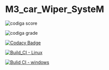 # M3_car_Wiper_SysteM

![codiga score](https://api.codiga.io/project/33471/score/svg)

![codiga grade](https://api.codiga.io/project/33471/status/svg)

[![Codacy Badge](https://app.codacy.com/project/badge/Grade/7fec187ab88844cea14d452d4addfda3)](https://www.codacy.com/gh/DARSHANA1812/M3_car_Wiper_SysteM/dashboard?utm_source=github.com&amp;utm_medium=referral&amp;utm_content=DARSHANA1812/M3_car_Wiper_SysteM&amp;utm_campaign=Badge_Grade)


[![Build_CI - Linux](https://github.com/DARSHANA1812/M3_car_Wiper_SysteM/actions/workflows/Linux.yml/badge.svg)](https://github.com/DARSHANA1812/M3_car_Wiper_SysteM/actions/workflows/Linux.yml)


[![Bulid CI - windows](https://github.com/DARSHANA1812/M3_car_Wiper_SysteM/actions/workflows/Windows.yml/badge.svg)](https://github.com/DARSHANA1812/M3_car_Wiper_SysteM/actions/workflows/Windows.yml)
